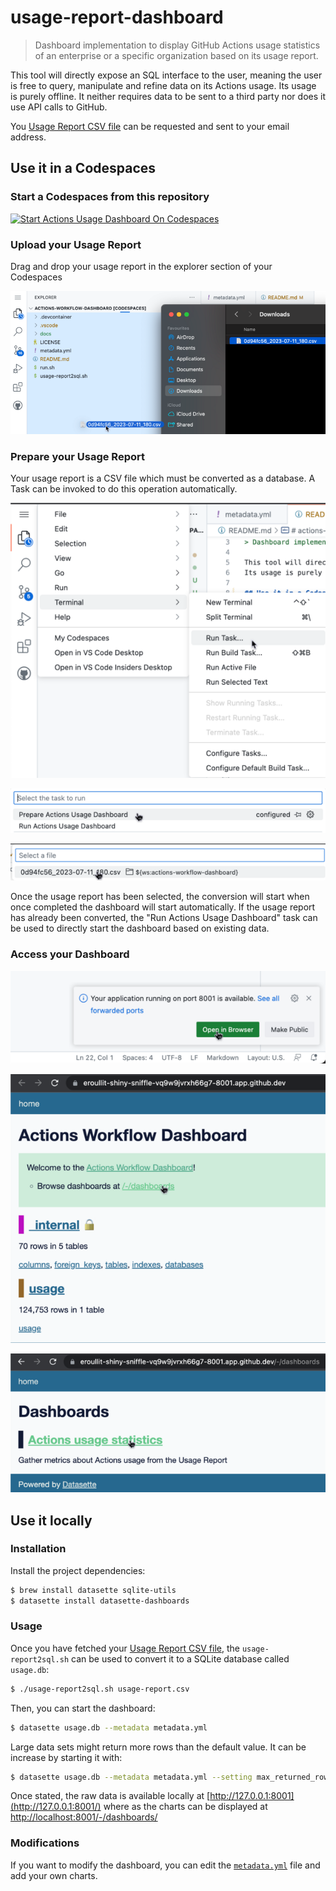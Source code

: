 # usage-report-dashboard

> Dashboard implementation to display GitHub Actions usage statistics of an enterprise or a specific organization based on its usage report.

This tool will directly expose an SQL interface to the user, meaning the user is free to query, manipulate and refine data on its Actions usage.
Its usage is purely offline. It neither requires data to be sent to a third party nor does it use API calls to GitHub.

You [Usage Report CSV file](https://docs.github.com/en/enterprise-cloud%2540latest/billing/managing-billing-for-github-actions/viewing-your-github-actions-usage#viewing-github-actions-usage-for-your-enterprise-account) can be requested and sent to your email address.

## Use it in a Codespaces

### Start a Codespaces from this repository

[![Start Actions Usage Dashboard On Codespaces](https://github.com/codespaces/badge.svg)](https://github.com/codespaces/new/?repo=eroullit%2Factions-workflow-dashboard&ref=main)

### Upload your Usage Report

Drag and drop your usage report in the explorer section of your Codespaces

![Drag-and-drop-usage-report](./docs/img/upload-usage-report.png)

### Prepare your Usage Report

Your usage report is a CSV file which must be converted as a database. A Task can be invoked to do this operation automatically.

![Run Task](./docs/img/run-task.png)

![Prepare Dashboard Task](./docs/img/prepare-dashboard.png)

![Usage Report Picker](./docs/img/file-picker.png)

Once the usage report has been selected, the conversion will start when once completed the dashboard will start automatically.
If the usage report has already been converted, the "Run Actions Usage Dashboard" task can be used to directly start the dashboard based on existing data.

### Access your Dashboard

![Open Browser Tab](./docs/img/open-browser-tab.png)

![Dashboard redirect](./docs/img/dashboard-redirect.png)

![Actions Usage statistics dashboard](./docs/img/actions-usage-statistics.png)

## Use it locally

### Installation

Install the project dependencies:

```bash
$ brew install datasette sqlite-utils
$ datasette install datasette-dashboards
```

### Usage

Once you have fetched your [Usage Report CSV file](https://docs.github.com/en/enterprise-cloud%2540latest/billing/managing-billing-for-github-actions/viewing-your-github-actions-usage#viewing-github-actions-usage-for-your-enterprise-account), the `usage-report2sql.sh` can be used to convert it to a SQLite database called `usage.db`:

```bash
$ ./usage-report2sql.sh usage-report.csv
```

Then, you can start the dashboard:

```bash
$ datasette usage.db --metadata metadata.yml
```

Large data sets might return more rows than the default value. It can be increase by starting it with:

```bash
$ datasette usage.db --metadata metadata.yml --setting max_returned_rows 200000
```

Once stated, the raw data is available locally at [http://127.0.0.1:8001](http://127.0.0.1:8001/) where as the charts can be displayed at [http://localhost:8001/-/dashboards/](http://localhost:8001/-/dashboards/)

### Modifications

If you want to modify the dashboard, you can edit the [`metadata.yml`](./metadata.yml) file and add your own charts.
